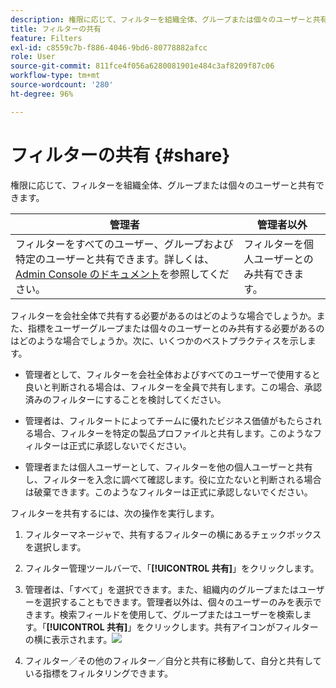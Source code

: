 ```yaml
---
description: 権限に応じて、フィルターを組織全体、グループまたは個々のユーザーと共有できます。
title: フィルターの共有
feature: Filters
exl-id: c8559c7b-f886-4046-9bd6-80778882afcc
role: User
source-git-commit: 811fce4f056a6280081901e484c3af8209f87c06
workflow-type: tm+mt
source-wordcount: '280'
ht-degree: 96%

---
```


# フィルターの共有 {#share}

権限に応じて、フィルターを組織全体、グループまたは個々のユーザーと共有できます。

| 管理者 | 管理者以外 |
|---|---|
| フィルターをすべてのユーザー、グループおよび特定のユーザーと共有できます。詳しくは、[Admin Console のドキュメント](https://helpx.adobe.com/jp/enterprise/using/manage-products-and-profiles.html)を参照してください。 | フィルターを個人ユーザーとのみ共有できます。 |

フィルターを会社全体で共有する必要があるのはどのような場合でしょうか。また、指標をユーザーグループまたは個々のユーザーとのみ共有する必要があるのはどのような場合でしょうか。次に、いくつかのベストプラクティスを示します。

* 管理者として、フィルターを会社全体およびすべてのユーザーで使用すると良いと判断される場合は、フィルターを全員で共有します。この場合、承認済みのフィルターにすることを検討してください。

* 管理者は、フィルタートによってチームに優れたビジネス価値がもたらされる場合、フィルターを特定の製品プロファイルと共有します。このようなフィルターは正式に承認しないでください。

* 管理者または個人ユーザーとして、フィルターを他の個人ユーザーと共有し、フィルターを入念に調べて確認します。役に立たないと判断される場合は破棄できます。このようなフィルターは正式に承認しないでください。

フィルターを共有するには、次の操作を実行します。

1. フィルターマネージャで、共有するフィルターの横にあるチェックボックスを選択します。

1. フィルター管理ツールバーで、「**[!UICONTROL 共有]**」をクリックします。

1. 管理者は、「すべて」を選択できます。また、組織内のグループまたはユーザーを選択することもできます。管理者以外は、個々のユーザーのみを表示できます。検索フィールドを使用して、グループまたはユーザーを検索します。「**[!UICONTROL 共有]**」をクリックします。共有アイコンがフィルターの横に表示されます。![](https://spectrum.adobe.com/static/icons/workflow_18/Smock_Share_18_N.svg)

1. フィルター／その他のフィルター／自分と共有に移動して、自分と共有している指標をフィルタリングできます。
